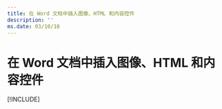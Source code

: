 ```yaml
---
title: 在 Word 文档中插入图像、HTML 和内容控件
description: ''
ms.date: 03/10/18
---
```



# <a name="insert-images-html-and-content-controls-in-word-documents"></a>在 Word 文档中插入图像、HTML 和内容控件

[!INCLUDE[](../includes/word-tutorial-format-text.md)]